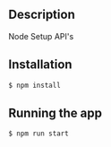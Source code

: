 ## Description
Node Setup API's
## Installation

```bash
$ npm install
```

## Running the app

```bash
$ npm run start